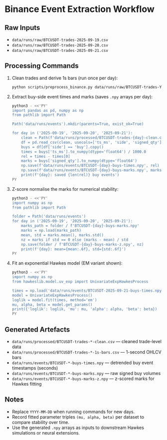 # Binance Event Extraction Workflow

## Raw Inputs
- `data/runs/raw/BTCUSDT-trades-2025-09-19.csv`
- `data/runs/raw/BTCUSDT-trades-2025-09-20.csv`
- `data/runs/raw/BTCUSDT-trades-2025-09-21.csv`

## Processing Commands
1. Clean trades and derive 1s bars (run once per day):
   ```bash
   python scripts/preprocess_binance.py data/runs/raw/BTCUSDT-trades-YYYY-MM-DD.csv --quiet
   ```
2. Extract buy-side event times and marks (saves `.npy` arrays per day):
   ```bash
   python3 - <<'PY'
   import pandas as pd, numpy as np
   from pathlib import Path

   Path('data/runs/events').mkdir(parents=True, exist_ok=True)

   for day in ('2025-09-19', '2025-09-20', '2025-09-21'):
       clean = Path(f'data/runs/processed/BTCUSDT-trades-{day}-clean.csv')
       df = pd.read_csv(clean, usecols=['ts_ms', 'side', 'signed_qty'])
       buys = df[df['side'] == 'buy'].copy()
       times = buys['ts_ms'].to_numpy(dtype='float64') / 1000.0
       rel = times - times[0]
       marks = buys['signed_qty'].to_numpy(dtype='float64')
       np.save(f'data/runs/events/BTCUSDT-{day}-buys-times.npy', rel)
       np.save(f'data/runs/events/BTCUSDT-{day}-buys-marks.npy', marks)
       print(f'{day}: saved {len(rel)} buy events')
   PY
   ```
3. Z-score normalise the marks for numerical stability:
   ```bash
   python3 - <<'PY'
   import numpy as np
   from pathlib import Path

   folder = Path('data/runs/events')
   for day in ('2025-09-19', '2025-09-20', '2025-09-21'):
       marks_path = folder / f'BTCUSDT-{day}-buys-marks.npy'
       marks = np.load(marks_path)
       mean, std = marks.mean(), marks.std()
       nz = marks if std == 0 else (marks - mean) / std
       np.save(folder / f'BTCUSDT-{day}-buys-marks-z.npy', nz)
       print(f'{day}: mean={mean:.6f}, std={std:.6f}')
   PY
   ```
4. Fit an exponential Hawkes model (EM variant shown):
   ```bash
   python3 - <<'PY'
   import numpy as np
   from hawkeslib.model.uv_exp import UnivariateExpHawkesProcess

   times = np.load('data/runs/events/BTCUSDT-2025-09-21-buys-times.npy')
   model = UnivariateExpHawkesProcess()
   loglik = model.fit(times, method='em')
   mu, alpha, beta = model.get_params()
   print({'loglik': loglik, 'mu': mu, 'alpha': alpha, 'beta': beta})
   PY
   ```

## Generated Artefacts
- `data/runs/processed/BTCUSDT-trades-*-clean.csv` — cleaned trade-level data
- `data/runs/processed/BTCUSDT-trades-*-1s-bars.csv` — 1-second OHLCV bars
- `data/runs/events/BTCUSDT-*-buys-times.npy` — detrended buy event timestamps (seconds)
- `data/runs/events/BTCUSDT-*-buys-marks.npy` — raw signed buy volumes
- `data/runs/events/BTCUSDT-*-buys-marks-z.npy` — z-scored marks for Hawkes fitting

## Notes
- Replace `YYYY-MM-DD` when running commands for new days.
- Record fitted parameter triples `(mu, alpha, beta)` per dataset to compare stability over time.
- Use the generated `.npy` arrays as inputs to downstream Hawkes simulations or neural extensions.
